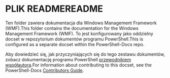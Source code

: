 # <a name="readme"></a><span data-ttu-id="7836d-101">PLIK README</span><span class="sxs-lookup"><span data-stu-id="7836d-101">README</span></span>

<span data-ttu-id="7836d-102">Ten folder zawiera dokumentacja dla Windows Management Framework (WMF).</span><span class="sxs-lookup"><span data-stu-id="7836d-102">This folder contains the documentation for the Windows Management Framework (WMF).</span></span>
<span data-ttu-id="7836d-103">To jest konfigurowany jako oddzielny docset w repozytorium dokumentów programu PowerShell.</span><span class="sxs-lookup"><span data-stu-id="7836d-103">This is configured as a separate docset within the PowerShell-Docs repo.</span></span>

<span data-ttu-id="7836d-104">Aby dowiedzieć się, jak przyczyniających się do tego zestawu dokumentów, zobacz dokumentację programu PowerShell [przewodnikiem współautora](https://github.com/PowerShell/PowerShell-Docs/blob/staging/CONTRIBUTING.md).</span><span class="sxs-lookup"><span data-stu-id="7836d-104">For information about contributing to this docset, see the PowerShell-Docs [Contributors Guide](https://github.com/PowerShell/PowerShell-Docs/blob/staging/CONTRIBUTING.md).</span></span>